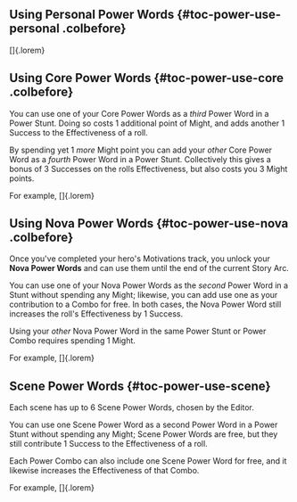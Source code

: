 ## Using Personal Power Words {#toc-power-use-personal .colbefore}

[]{.lorem}

## Using Core Power Words {#toc-power-use-core .colbefore}

You can use one of your Core Power Words as a *third* Power Word 
in a Power Stunt. Doing so costs 1 additional point of Might, 
and adds another 1 Success to the Effectiveness of a roll.

By spending yet 1 *more* Might point you can add your *other* 
Core Power Word as a *fourth* Power Word in a Power Stunt. 
Collectively this gives a bonus of 3 Successes on the rolls
Effectiveness, but also costs you 3 Might points.

For example,  []{.lorem}

## Using Nova Power Words {#toc-power-use-nova .colbefore}

Once you've completed your hero's Motivations track, you unlock
your **Nova Power Words** and can use them until the end of 
the current Story Arc.

You can use one of your Nova Power Words as the *second* Power
Word in a Stunt without spending any Might; likewise, you can add 
use one as your contribution to a Combo for free. In both cases, the 
Nova Power Word still increases the roll's Effectiveness by 1 Success.

Using your *other* Nova Power Word in the same Power Stunt or
Power Combo requires spending 1 Might. 

For example, []{.lorem}

## Scene Power Words {#toc-power-use-scene}

Each scene has up to 6 Scene Power Words, chosen by the Editor.

You can use one Scene Power Word as a second Power Word in a 
Power Stunt without spending any Might; Scene Power Words are free, 
but they still contribute 1 Success to the Effectiveness of a roll.

Each Power Combo can also include one Scene Power Word for free, 
and it likewise increases the Effectiveness of that Combo.

For example, []{.lorem}

